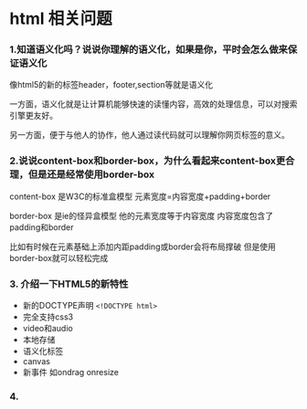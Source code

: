 # html 相关问题

### 1.知道语义化吗？说说你理解的语义化，如果是你，平时会怎么做来保证语义化

像html5的新的标签header，footer,section等就是语义化

一方面，语义化就是让计算机能够快速的读懂内容，高效的处理信息，可以对搜索引擎更友好。

另一方面，便于与他人的协作，他人通过读代码就可以理解你网页标签的意义。

### 2.说说content-box和border-box，为什么看起来content-box更合理，但是还是经常使用border-box

content-box 是W3C的标准盒模型 元素宽度=内容宽度+padding+border

border-box 是ie的怪异盒模型  他的元素宽度等于内容宽度  内容宽度包含了padding和border

比如有时候在元素基础上添加内距padding或border会将布局撑破 但是使用border-box就可以轻松完成

### 3. 介绍一下HTML5的新特性

* 新的DOCTYPE声明  `<!DOCTYPE html>`
* 完全支持css3
* video和audio 
* 本地存储 
* 语义化标签
* canvas 
* 新事件 如ondrag onresize

### 4. 



